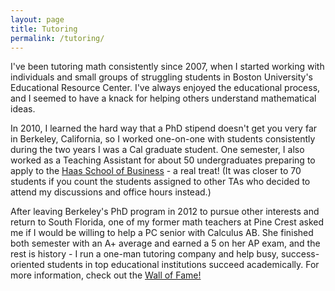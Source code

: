 ```yaml
---
layout: page
title: Tutoring
permalink: /tutoring/
---
```


I've been tutoring math consistently since 2007, when I started working with individuals and small groups of struggling students in Boston University's Educational Resource Center. I've always enjoyed the educational process, and I seemed to have a knack for helping others understand mathematical ideas.

In 2010, I learned the hard way that a PhD stipend doesn't get you very far in Berkeley, California, so I worked one-on-one with students consistently during the two years I was a Cal graduate student. One semester, I also worked as a Teaching Assistant for about 50 undergraduates preparing to apply to the [Haas School of Business](https://haas.berkeley.edu/) - a real treat! (It was closer to 70 students if you count the students assigned to other TAs who decided to attend my discussions and office hours instead.)

After leaving Berkeley's PhD program in 2012 to pursue other interests and return to South Florida, one of my former math teachers at Pine Crest asked me if I would be willing to help a PC senior with Calculus AB. She finished both semester with an A+ average and earned a 5 on her AP exam, and the rest is history - I run a one-man tutoring company and help busy, success-oriented students in top educational institutions succeed academically. For more information, check out the [Wall of Fame!](http://instagram.com/ftlaudmathtutor)
